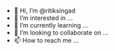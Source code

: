- 👋 Hi, I’m @ritiksingad
- 👀 I’m interested in ...
- 🌱 I’m currently learning ...
- 💞️ I’m looking to collaborate on ...
- 📫 How to reach me ...

<!---
ritiksingad/ritiksingad is a ✨ special ✨ repository because its `README.md` (this file) appears on your GitHub profile.
You can click the Preview link to take a look at your changes.
--->
